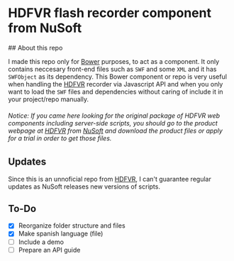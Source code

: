 # HDFVR flash recorder component from NuSoft
## About this repo

I made this repo only for [Bower](http://bower.io) purposes, to act as a component. It only contains neccesary front-end files such as `SWF` and some `XML` and it has `SWFObject` as its dependency. This Bower component or repo is very useful when handling the [HDFVR](http://www.hdfvr.com) recorder via Javascript API and when you only want to load the `SWF` files and dependencies without caring of include it in your project/repo manually.

###### Notice: If you came here looking for the original package of HDFVR web components including server-side scripts, you should go to the product webpage at [HDFVR](http://www.hdfvr.com) from [NuSoft](http://www.nusofthq.com) and download the product files or apply for a trial in order to get those files.

## Updates
Since this is an unnoficial repo from [HDFVR](http://www.hdfvr.com), I can't guarantee regular updates as NuSoft releases new versions of scripts.

## To-Do
* [x] Reorganize folder structure and files
* [x] Make spanish language (file)
* [ ] Include a demo
* [ ] Prepare an API guide